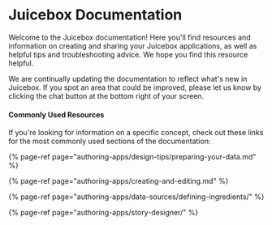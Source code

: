 # Juicebox Documentation

Welcome to the Juicebox documentation! Here you'll find resources and information on creating and sharing your Juicebox applications, as well as helpful tips and troubleshooting advice. We hope you find this resource helpful. 

We are continually updating the documentation to reflect what's new in Juicebox. If you spot an area that could be improved, please let us know by clicking the chat button at the bottom right of your screen. 

#### Commonly Used Resources

If you're looking for information on a specific concept, check out these links for the most commonly used sections of the documentation:

{% page-ref page="authoring-apps/design-tips/preparing-your-data.md" %}

{% page-ref page="authoring-apps/creating-and-editing.md" %}

{% page-ref page="authoring-apps/data-sources/defining-ingredients/" %}

{% page-ref page="authoring-apps/story-designer/" %}



